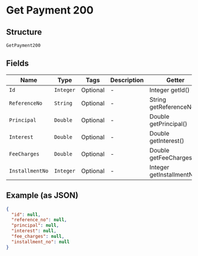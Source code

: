 
# Get Payment 200

## Structure

`GetPayment200`

## Fields

| Name | Type | Tags | Description | Getter | Setter |
|  --- | --- | --- | --- | --- | --- |
| `Id` | `Integer` | Optional | - | Integer getId() | setId(Integer id) |
| `ReferenceNo` | `String` | Optional | - | String getReferenceNo() | setReferenceNo(String referenceNo) |
| `Principal` | `Double` | Optional | - | Double getPrincipal() | setPrincipal(Double principal) |
| `Interest` | `Double` | Optional | - | Double getInterest() | setInterest(Double interest) |
| `FeeCharges` | `Double` | Optional | - | Double getFeeCharges() | setFeeCharges(Double feeCharges) |
| `InstallmentNo` | `Integer` | Optional | - | Integer getInstallmentNo() | setInstallmentNo(Integer installmentNo) |

## Example (as JSON)

```json
{
  "id": null,
  "reference_no": null,
  "principal": null,
  "interest": null,
  "fee_charges": null,
  "installment_no": null
}
```

